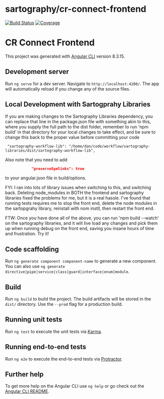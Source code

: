 # sartography/cr-connect-frontend
[![Build Status](https://travis-ci.com/sartography/cr-connect-frontend.svg?branch=master)](https://travis-ci.com/sartography/cr-connect-frontend)
[![Coverage](https://sonarcloud.io/api/project_badges/measure?project=sartography_cr-connect-frontend&metric=coverage)](https://sonarcloud.io/dashboard?id=sartography_cr-connect-frontend)

# CR Connect Frontend
This project was generated with [Angular CLI](https://github.com/angular/angular-cli) version 8.3.15.

## Development server

Run `ng serve` for a dev server. Navigate to `http://localhost:4200/`. The app will automatically reload if you change any of the source files.

## Local Development with Sartogprahy Libraries
If you are making changes to the Sartography Libraries dependency,
you can replace that line in the package.json file with something akin to this, where you supply the full path to the dist folder, remember
to run 'npm build' in that directory for your local changes to take effect, and be sure to change this back to the proper value before
committing your code
```
 "sartography-workflow-lib": "/home/dan/code/workflow/sartography-libraries/dist/sartography-workflow-lib",
```
 Also note that you need to add
 ```json
             "preserveSymlinks": true
```
to your angular.json file in build/options.

FYI: I ran into lots of library issues when switching to this, and switching back.  Deleting node_modules in BOTH the frontend and sartography libraries
fixed the problems for me, but it is a real hassle.  I've found that running tests requires me to stop the front end, delete the node modules in the sartopgrahy library, reinstall with nom instll, then restart the front end. 

FTW: Once you have done all of the above, you can run 'npm build --watch' on the sartography libraries, and it will live load any changes and pick them
up when running debug on the front end, saving you insane hours of time and frustration.  Try it!

## Code scaffolding

Run `ng generate component component-name` to generate a new component. You can also use `ng generate directive|pipe|service|class|guard|interface|enum|module`.

## Build

Run `ng build` to build the project. The build artifacts will be stored in the `dist/` directory. Use the `--prod` flag for a production build.

## Running unit tests

Run `ng test` to execute the unit tests via [Karma](https://karma-runner.github.io).

## Running end-to-end tests

Run `ng e2e` to execute the end-to-end tests via [Protractor](http://www.protractortest.org/).

## Further help

To get more help on the Angular CLI use `ng help` or go check out the [Angular CLI README](https://github.com/angular/angular-cli/blob/master/README.md).

